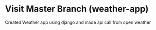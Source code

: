 # Visit Master Branch (weather-app)
Created Weather app using django and made api call from open weather
